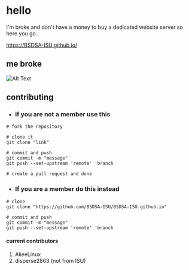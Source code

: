 # hello

I'm broke and don't have a money to buy a dedicated website server so here you go..

<https://BSDSA-ISU.github.io/>

## me broke

![Alt Text](https://media.tenor.com/5tvr3R-VgtEAAAAi/kyoko-toshino.gif)

## contributing

- ### if you are not a member use this

```shell
# fork the repository

# clone it
git clone "link"

# commit and push
git commit -m "message"
git push --set-upstream 'remote' 'branch 

# create a pull request and done 
```

- ### If you are a member do this instead

```shell
# clone
git clone "https://github.com/BSDSA-ISU/BSDSA-ISU.github.io"

# commit and push 
git commit -m "message"
git push --set-upstream 'remote' 'branch 
```

#### current contributors

1. AlieeLinux
2. disperse2863 (not from ISU)
